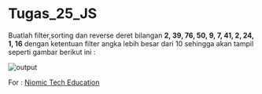 # Tugas_25_JS

Buatlah filter,sorting dan reverse deret bilangan **2, 39, 76, 50, 9, 7, 41, 2, 24, 1, 16** dengan ketentuan filter angka lebih besar dari 10 sehingga akan tampil seperti gambar berikut ini :
<p>
<img src="https://lh5.googleusercontent.com/biaZA9jpQuz9AdTD6htMnfck2dZLFgTbCfPZq572or6AoXuLbRZfBLVla60hHbIt5ySmC6IauiemvhVo-AN3z_5UjUDwtZLLMwW6JvLIAJpFdobr-3a5ma2yTfz4xWXi7ysC2-Lt" alt="output"/>
</p>

For : [Niomic Tech Education](https://niomic.com/)
